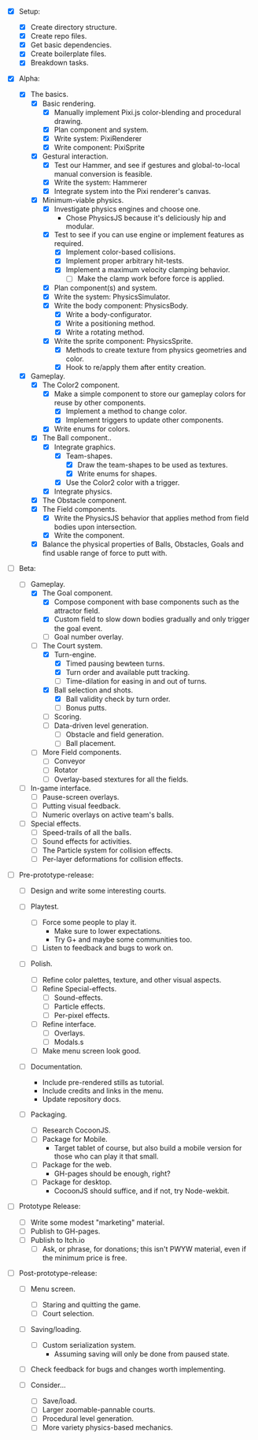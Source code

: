 - [x]   Setup:

    - [x]   Create directory structure.
    - [x]   Create repo files.
    - [x]   Get basic dependencies.
    - [x]   Create boilerplate files.
    - [x]   Breakdown tasks.

- [x]   Alpha:

    - [x]   The basics.
        - [x]   Basic rendering.
            - [x]   Manually implement Pixi.js color-blending and procedural drawing.
            - [x]   Plan component and system.
            - [x]   Write system: PixiRenderer
            - [x]   Write component: PixiSprite
        - [x]   Gestural interaction.
            - [x]   Test our Hammer, and see if gestures and global-to-local manual conversion is feasible.
            - [x]   Write the system: Hammerer
            - [x]   Integrate system into the Pixi renderer's canvas.
        - [x]   Minimum-viable physics.
            - [x]   Investigate physics engines and choose one.
                -   Chose PhysicsJS because it's deliciously hip and modular.
            - [x]   Test to see if you can use engine or implement features as required.
                - [x]   Implement color-based collisions.
                - [x]   Implement proper arbitrary hit-tests.
                - [x]   Implement a maximum velocity clamping behavior.
                    - [ ]   Make the clamp work before force is applied.
            - [x]   Plan component(s) and system.
            - [x]   Write the system: PhysicsSimulator.
            - [x]   Write the body component: PhysicsBody.
                - [x] Write a body-configurator.
                - [x] Write a positioning method.
                - [x] Write a rotating method.
            - [x]   Write the sprite component: PhysicsSprite.
                - [x] Methods to create texture from physics geometries and color.
                - [x] Hook to re/apply them after entity creation.
    - [x]   Gameplay.
        - [x]   The Color2 component.
            - [x]   Make a simple component to store our gameplay colors for reuse by other components.
                - [x]   Implement a method to change color.
                - [x]   Implement triggers to update other components.
            - [x]   Write enums for colors.
        - [x]   The Ball component..
            - [x]   Integrate graphics.
                - [x]   Team-shapes.
                    - [X]   Draw the team-shapes to be used as textures.
                    - [x]   Write enums for shapes.
                - [x]   Use the Color2 color with a trigger.
            - [x]   Integrate physics.
        - [x]   The Obstacle component.
        - [x]   The Field components.
            - [x]   Write the PhysicsJS behavior that applies method from field bodies upon intersection.
            - [x]   Write the component.
        - [x]   Balance the physical properties of Balls, Obstacles, Goals and find usable range of force to putt with.

- [ ]   Beta:

    - [ ]   Gameplay.
        - [x]   The Goal component.
            - [x]   Compose component with base components such as the attractor field.
            - [x]   Custom field to slow down bodies gradually and only trigger the goal event.
            - [ ]   Goal number overlay.
        - [ ]   The Court system.
            - [x]   Turn-engine.
                - [x]   Timed pausing bewteen turns.
                - [x]   Turn order and available putt tracking.
                - [ ]   Time-dilation for easing in and out of turns.
            - [x]   Ball selection and shots.
                - [x]   Ball validity check by turn order.
                - [ ]   Bonus putts.
            - [ ]   Scoring.
            - [ ]   Data-driven level generation.
                - [ ]   Obstacle and field generation.
                - [ ]   Ball placement.
        - [ ]   More Field components.
            - [ ]   Conveyor
            - [ ]   Rotator
            - [ ]   Overlay-based stextures for all the fields.
    
    - [ ]   In-game interface.
        - [ ]   Pause-screen overlays.
        - [ ]   Putting visual feedback.
        - [ ]   Numeric overlays on active team's balls.
    
    - [ ]   Special effects.
        - [ ]   Speed-trails of all the balls.
        - [ ]   Sound effects for activities.
        - [ ]   The Particle system for collision effects.
        - [ ]   Per-layer deformations for collision effects.
        
- [ ]   Pre-prototype-release:

    - [ ]   Design and write some interesting courts.
    
    - [ ]   Playtest.
        - [ ]   Force some people to play it.
            -   Make sure to lower expectations.
            -   Try G+ and maybe some communities too.
        - [ ]   Listen to feedback and bugs to work on.
        
    - [ ]   Polish.
        - [ ]   Refine color palettes, texture, and other visual aspects.
        - [ ]   Refine Special-effects.
            - [ ]   Sound-effects.
            - [ ]   Particle effects.
            - [ ]   Per-pixel effects.
        - [ ]   Refine interface.
            - [ ]   Overlays.
            - [ ]   Modals.s
        - [ ]   Make menu screen look good.
        
    - [ ]   Documentation.
        -   Include pre-rendered stills as tutorial.
        -   Include credits and links in the menu.
        -   Update repository docs.

    - [ ]   Packaging.
        - [ ]   Research CocoonJS.
        - [ ]   Package for Mobile.
            -   Target tablet of course, but also build a mobile version for those who can play it that small.
        - [ ]   Package for the web.
            -   GH-pages should be enough, right?
        - [ ]   Package for desktop.
            -   CocoonJS should suffice, and if not, try Node-wekbit.

- [ ]   Prototype Release:

    - [ ]   Write some modest "marketing" material.
    - [ ]   Publish to GH-pages.
    - [ ]   Publish to Itch.io
        - [ ]   Ask, or phrase, for donations; this isn't PWYW material, even if the minimum price is free.
    
- [ ]   Post-prototype-release:
        
    - [ ]   Menu screen.
        - [ ]   Staring and quitting the game.
        - [ ]   Court selection.
        
    - [ ]   Saving/loading.
        - [ ]   Custom serialization system.
            -   Assuming saving will only be done from paused state.

    - [ ]   Check feedback for bugs and changes worth implementing.

    - [ ]   Consider...
        - [ ]   Save/load.
        - [ ]   Larger zoomable-pannable courts.
        - [ ]   Procedural level generation.
        - [ ]   More variety physics-based mechanics.